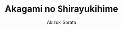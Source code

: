 --- 
slug: "akagami-no-shirayukihime"
title: "Akagami no Shirayukihime"
publishdate: "2019-01-07"
src: "https://365manga.net/manga/akagami-no-shirayukihime"
author: "Akizuki Sorata"
image: "https://data.365manga.net/images/thumbnails/32542-akagami-no-shirayukihime.jpg"
tags: ["Comedy","Drama","Fantasy","Romance","Shoujo","Shoujo ai","Slice of life"]
chapters: ["Chapter 101 ","Chapter 100 ","Vol.12 Chapter 99: Vol 12 ","Chapter 98 ","Chapter 97 ","Vol.12 Chapter 96: Vol 12 ","Chapter 95 ","Vol.12 Chapter 94: Vol 12 ","Chapter 93 ","Chapter 92 ","Chapter 91 ","Vol.12 Chapter 90 ","Vol.12 Chapter 89 ","Vol.12 Chapter 88 ","Vol.12 Chapter 87 ","Chapter 87.5: Ans Lala Extra ","Vol.12 Chapter 86: Akagami No Shirayukihime 86 ","Chapter 85 ","Vol.12 Chapter 84 ","Chapter 83 ","Chapter 82 ","Chapter 81 ","Vol.12 Chapter 80 ","Chapter 80: V2 ","Chapter 80: V3 ","Chapter 79.5 ","Chapter 79: V2 ","Chapter 79 ","Vol.12 Chapter 78 ","Vol.16 Chapter 77  ","Chapter 76 ","Vol.12 Chapter 75 ","Chapter 74.5 ","Vol.12 Chapter 74.1: V.dvd 1 C.omake ","Vol.12 Chapter 74 ","Vol.12 Chapter 73.5 ","Chapter 73 ","Vol.12 Chapter 72 ","Vol.12 Chapter 71 ","Vol.12 Chapter 70 ","Vol.12 Chapter 69 ","Vol.12 Chapter 68 ","Vol.12 Chapter 67 ","Vol.12 Chapter 66.5 ","Vol.12 Chapter 66 ","Vol.12 Chapter 65 ","Chapter 65.1 ","Chapter 65.2 ","Vol.12 Chapter 64 ","Vol.12 Chapter 63 ","Vol.12 Chapter 62: Fixed ","Vol.12 Chapter 61 ","Vol.12 Chapter 60.5 ","Vol.12 Chapter 60 ","Vol.12 Chapter 59 ","Vol.12 Chapter 58 ","Vol.11 Chapter 57: Wind Of New Beginnings (fixed) ","Vol.11 Chapter 56: Fixed ","Vol.11 Chapter 55 ","Vol.11 Chapter 54 ","Vol.11 Chapter 53: The Path A New Wind Blows Upon ","Vol.11 Chapter 52: Celebration In The Kingdom ","Vol.10 Chapter 51: The King's Crowning Ceremony ","Vol.10 Chapter 50.5: The Trio Years Ago ","Vol.10 Chapter 50 ","Vol.10 Chapter 49.2: Extras ","Vol.10 Chapter 49.1: Special Side Story ","Vol.10 Chapter 49 ","Vol.10 Chapter 48: The Scenery Viewed From A Brand New Place ","Vol.10 Chapter 47: Shirayuki Is... Moving Into The Castle?! ","Vol.10 Chapter 46: 'match-making' Dates Inside The Castle ","Vol.7 Chapter 45: Visitors Arrive At The Castle ","Vol.7 Chapter 44: Lady Kiki's Past And Present ","Vol.7 Chapter 43: Akagami No Shirayukihime ","Vol.6 Chapter 42: Akagami No Shirayukihime Chapter 42 ","Vol.6 Chapter 41 ","Vol.6 Chapter 40 ","Vol.6 Chapter 39 ","Vol.6 Chapter 39.5 ","Vol.6 Chapter 38 ","Vol.6 Chapter 37 ","Vol.6 Chapter 36 ","Vol.6 Chapter 35 ","Vol.6 Chapter 34 ","Vol.6 Chapter 33 ","Vol.6 Chapter 32 ","Vol.6 Chapter 31 ","Vol.6 Chapter 31.5: February 2012 Omake ","Vol.6 Chapter 30 ","Chapter 29.5 ","Vol.6 Chapter 29 ","Vol.4 Chapter 28 ","Vol.4 Chapter 27 ","Vol.4 Chapter 26 ","Vol.4 Chapter 25 ","Vol.4 Chapter 24 ","Vol.4 Chapter 23 ","Vol.4 Chapter 22 ","Vol.4 Chapter 21 ","Vol.4 Chapter 20 ","Vol.4 Chapter 19 ","Vol.4 Chapter 18: A Prince"," His Servant...and A Princess!? ","Vol.4 Chapter 17 ","Vol.4 Chapter 17.5: Special Chapter: A Somewhat Unusual Pairing ...? ","Vol.4 Chapter 16 ","Vol.4 Chapter 15 ","Vol.4 Chapter 14 ","Vol.4 Chapter 13 ","Vol.3 Chapter 12 ","Vol.3 Chapter 11 ","Vol.3 Chapter 10 ","Vol.3 Chapter 9 ","Chapter 8.5 ","Vol.2 Chapter 8.1: Omake ","Vol.2 Chapter 8 ","Vol.2 Chapter 7 ","Vol.2 Chapter 6 ","Vol.2 Chapter 5 ","Vol.1 Chapter 4 ","Vol.1 Chapter 4.1: Omake ","Chapter 4.5 ","Vol.1 Chapter 3 ","Vol.1 Chapter 2 ","Chapter 1.5 ","Vol.1 Chapter 1"]
chapterlinks: ["https://365manga.net/akagami-no-shirayukihime/chapter-101.html","https://365manga.net/akagami-no-shirayukihime/chapter-100.html","https://365manga.net/akagami-no-shirayukihime/chapter-99.html","https://365manga.net/akagami-no-shirayukihime/chapter-98.html","https://365manga.net/akagami-no-shirayukihime/chapter-97.html","https://365manga.net/akagami-no-shirayukihime/chapter-96.html","https://365manga.net/akagami-no-shirayukihime/chapter-95.html","https://365manga.net/akagami-no-shirayukihime/chapter-94.html","https://365manga.net/akagami-no-shirayukihime/chapter-93.html","https://365manga.net/akagami-no-shirayukihime/chapter-92.html","https://365manga.net/akagami-no-shirayukihime/chapter-91.html","https://365manga.net/akagami-no-shirayukihime/chapter-90.html","https://365manga.net/akagami-no-shirayukihime/chapter-89.html","https://365manga.net/akagami-no-shirayukihime/chapter-88.html","https://365manga.net/akagami-no-shirayukihime/chapter-87.html","https://365manga.net/akagami-no-shirayukihime/chapter-87-5.html","https://365manga.net/akagami-no-shirayukihime/chapter-86.html","https://365manga.net/akagami-no-shirayukihime/chapter-85.html","https://365manga.net/akagami-no-shirayukihime/chapter-84.html","https://365manga.net/akagami-no-shirayukihime/chapter-83.html","https://365manga.net/akagami-no-shirayukihime/chapter-82.html","https://365manga.net/akagami-no-shirayukihime/chapter-81.html","https://365manga.net/akagami-no-shirayukihime/chapter-80.html","https://365manga.net/akagami-no-shirayukihime/chapter-80.html","https://365manga.net/akagami-no-shirayukihime/chapter-80.html","https://365manga.net/akagami-no-shirayukihime/chapter-79-5.html","https://365manga.net/akagami-no-shirayukihime/chapter-79.html","https://365manga.net/akagami-no-shirayukihime/chapter-79.html","https://365manga.net/akagami-no-shirayukihime/chapter-78.html","https://365manga.net/akagami-no-shirayukihime/chapter-77.html","https://365manga.net/akagami-no-shirayukihime/chapter-76.html","https://365manga.net/akagami-no-shirayukihime/chapter-75.html","https://365manga.net/akagami-no-shirayukihime/chapter-74-5.html","https://365manga.net/akagami-no-shirayukihime/chapter-74-1.html","https://365manga.net/akagami-no-shirayukihime/chapter-74.html","https://365manga.net/akagami-no-shirayukihime/chapter-73-5.html","https://365manga.net/akagami-no-shirayukihime/chapter-73.html","https://365manga.net/akagami-no-shirayukihime/chapter-72.html","https://365manga.net/akagami-no-shirayukihime/chapter-71.html","https://365manga.net/akagami-no-shirayukihime/chapter-70.html","https://365manga.net/akagami-no-shirayukihime/chapter-69.html","https://365manga.net/akagami-no-shirayukihime/chapter-68.html","https://365manga.net/akagami-no-shirayukihime/chapter-67.html","https://365manga.net/akagami-no-shirayukihime/chapter-66-5.html","https://365manga.net/akagami-no-shirayukihime/chapter-66.html","https://365manga.net/akagami-no-shirayukihime/chapter-65.html","https://365manga.net/akagami-no-shirayukihime/chapter-65-1.html","https://365manga.net/akagami-no-shirayukihime/chapter-65-2.html","https://365manga.net/akagami-no-shirayukihime/chapter-64.html","https://365manga.net/akagami-no-shirayukihime/chapter-63.html","https://365manga.net/akagami-no-shirayukihime/chapter-62.html","https://365manga.net/akagami-no-shirayukihime/chapter-61.html","https://365manga.net/akagami-no-shirayukihime/chapter-60-5.html","https://365manga.net/akagami-no-shirayukihime/chapter-60.html","https://365manga.net/akagami-no-shirayukihime/chapter-59.html","https://365manga.net/akagami-no-shirayukihime/chapter-58.html","https://365manga.net/akagami-no-shirayukihime/chapter-57.html","https://365manga.net/akagami-no-shirayukihime/chapter-56.html","https://365manga.net/akagami-no-shirayukihime/chapter-55.html","https://365manga.net/akagami-no-shirayukihime/chapter-54.html","https://365manga.net/akagami-no-shirayukihime/chapter-53.html","https://365manga.net/akagami-no-shirayukihime/chapter-52.html","https://365manga.net/akagami-no-shirayukihime/chapter-51.html","https://365manga.net/akagami-no-shirayukihime/chapter-50-5.html","https://365manga.net/akagami-no-shirayukihime/chapter-50.html","https://365manga.net/akagami-no-shirayukihime/chapter-49-2.html","https://365manga.net/akagami-no-shirayukihime/chapter-49-1.html","https://365manga.net/akagami-no-shirayukihime/chapter-49.html","https://365manga.net/akagami-no-shirayukihime/chapter-48.html","https://365manga.net/akagami-no-shirayukihime/chapter-47.html","https://365manga.net/akagami-no-shirayukihime/chapter-46.html","https://365manga.net/akagami-no-shirayukihime/chapter-45.html","https://365manga.net/akagami-no-shirayukihime/chapter-44.html","https://365manga.net/akagami-no-shirayukihime/chapter-43.html","https://365manga.net/akagami-no-shirayukihime/chapter-42.html","https://365manga.net/akagami-no-shirayukihime/chapter-41.html","https://365manga.net/akagami-no-shirayukihime/chapter-40.html","https://365manga.net/akagami-no-shirayukihime/chapter-39.html","https://365manga.net/akagami-no-shirayukihime/chapter-39-5.html","https://365manga.net/akagami-no-shirayukihime/chapter-38.html","https://365manga.net/akagami-no-shirayukihime/chapter-37.html","https://365manga.net/akagami-no-shirayukihime/chapter-36.html","https://365manga.net/akagami-no-shirayukihime/chapter-35.html","https://365manga.net/akagami-no-shirayukihime/chapter-34.html","https://365manga.net/akagami-no-shirayukihime/chapter-33.html","https://365manga.net/akagami-no-shirayukihime/chapter-32.html","https://365manga.net/akagami-no-shirayukihime/chapter-31.html","https://365manga.net/akagami-no-shirayukihime/chapter-31-5.html","https://365manga.net/akagami-no-shirayukihime/chapter-30.html","https://365manga.net/akagami-no-shirayukihime/chapter-29-5.html","https://365manga.net/akagami-no-shirayukihime/chapter-29.html","https://365manga.net/akagami-no-shirayukihime/chapter-28.html","https://365manga.net/akagami-no-shirayukihime/chapter-27.html","https://365manga.net/akagami-no-shirayukihime/chapter-26.html","https://365manga.net/akagami-no-shirayukihime/chapter-25.html","https://365manga.net/akagami-no-shirayukihime/chapter-24.html","https://365manga.net/akagami-no-shirayukihime/chapter-23.html","https://365manga.net/akagami-no-shirayukihime/chapter-22.html","https://365manga.net/akagami-no-shirayukihime/chapter-21.html","https://365manga.net/akagami-no-shirayukihime/chapter-20.html","https://365manga.net/akagami-no-shirayukihime/chapter-19.html","https://365manga.net/akagami-no-shirayukihime/chapter-18.html","https://365manga.net/akagami-no-shirayukihime/chapter-17.html","https://365manga.net/akagami-no-shirayukihime/chapter-17-5.html","https://365manga.net/akagami-no-shirayukihime/chapter-16.html","https://365manga.net/akagami-no-shirayukihime/chapter-15.html","https://365manga.net/akagami-no-shirayukihime/chapter-14.html","https://365manga.net/akagami-no-shirayukihime/chapter-13.html","https://365manga.net/akagami-no-shirayukihime/chapter-12.html","https://365manga.net/akagami-no-shirayukihime/chapter-11.html","https://365manga.net/akagami-no-shirayukihime/chapter-10.html","https://365manga.net/akagami-no-shirayukihime/chapter-9.html","https://365manga.net/akagami-no-shirayukihime/chapter-8-5.html","https://365manga.net/akagami-no-shirayukihime/chapter-8-1.html","https://365manga.net/akagami-no-shirayukihime/chapter-8.html","https://365manga.net/akagami-no-shirayukihime/chapter-7.html","https://365manga.net/akagami-no-shirayukihime/chapter-6.html","https://365manga.net/akagami-no-shirayukihime/chapter-5.html","https://365manga.net/akagami-no-shirayukihime/chapter-4.html","https://365manga.net/akagami-no-shirayukihime/chapter-4-1.html","https://365manga.net/akagami-no-shirayukihime/chapter-4-5.html","https://365manga.net/akagami-no-shirayukihime/chapter-3.html","https://365manga.net/akagami-no-shirayukihime/chapter-2.html","https://365manga.net/akagami-no-shirayukihime/chapter-1-5.html","https://365manga.net/akagami-no-shirayukihime/chapter-1.html"]
description: "Akagami no Shirayukihime manga summary: Shirayuki is an ordinary herbalist citizen in the kingdom of Tanburn with one characteristic that is distinctive: her lovely red hair. Her mom died and her dad is a noble forged a way from Tanburn. As a result of her unique hair colour, her grand-parents were constantly watchful over what she elevated her to manage things by herself and did, but it's made her careful about brought focus in new environment. When Prince Raji, orders her to become his concubine due to this, she cuts her hair and getaways to the nearby kingdom of Clarines. On her way there, she meets and befriends his two aides and Prince Zen. Shirayuki determines to follow the trio to Clarines and effectively gets the antidote when Zen is poisoned by an apple designed for for her. Soon afterwards, Shirayuki passes an examination to get a place to to teach in the palace as a pharmacist. Shirayuki and carries out her responsibilities as a courtroom pharmacist and her pals find a spot in Clarines. She presents her abilities treat and to recognize disease outbreaks. In spite of resistance because of the difference in social position, Shirayuki develops a close connection with Zen, on the span of the narrative."
---